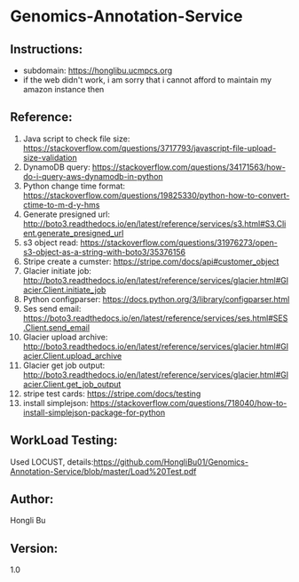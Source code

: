 # Genomics-Annotation-Service
## Instructions:
- subdomain: https://honglibu.ucmpcs.org   
- if the web didn't work, i am sorry that i cannot afford to maintain my amazon instance then
## Reference:
  1. Java script to check file size: https://stackoverflow.com/questions/3717793/javascript-file-upload-size-validation
  2. DynamoDB query: https://stackoverflow.com/questions/34171563/how-do-i-query-aws-dynamodb-in-python 
  3. Python change time format: https://stackoverflow.com/questions/19825330/python-how-to-convert-ctime-to-m-d-y-hms
  4. Generate presigned url: http://boto3.readthedocs.io/en/latest/reference/services/s3.html#S3.Client.generate_presigned_url
  5. s3 object read: https://stackoverflow.com/questions/31976273/open-s3-object-as-a-string-with-boto3/35376156
  6. Stripe create a cumster: https://stripe.com/docs/api#customer_object
  7. Glacier initiate job: http://boto3.readthedocs.io/en/latest/reference/services/glacier.html#Glacier.Client.initiate_job
  8. Python configparser: https://docs.python.org/3/library/configparser.html
  9. Ses send email: https://boto3.readthedocs.io/en/latest/reference/services/ses.html#SES.Client.send_email
  10. Glacier upload archive: http://boto3.readthedocs.io/en/latest/reference/services/glacier.html#Glacier.Client.upload_archive
  11. Glacier get job output:   http://boto3.readthedocs.io/en/latest/reference/services/glacier.html#Glacier.Client.get_job_output
  12. stripe test cards: https://stripe.com/docs/testing
  13. install simplejson: https://stackoverflow.com/questions/718040/how-to-install-simplejson-package-for-python 

## WorkLoad Testing:
Used LOCUST, 
details:https://github.com/HongliBu01/Genomics-Annotation-Service/blob/master/Load%20Test.pdf

## Author:
Hongli Bu

## Version:
1.0

